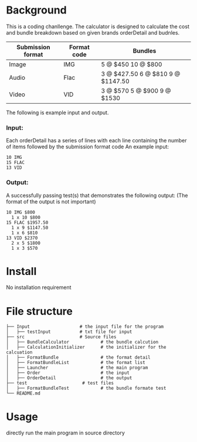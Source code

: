 # Background
This is a coding chanllenge. The calculator is designed to calculate the cost and bundle breakdown based on given brands orderDetail and budnles.

Submission format | Format code | Bundles
----------------- | ----------- | -------
Image | IMG | 5 @ $450 10 @ $800
Audio | Flac | 3 @ $427.50 6 @ $810 9 @ $1147.50
Video | VID | 3 @ $570 5 @ $900 9 @ $1530
The following is example input and output. 
### Input:
Each orderDetail has a series of lines with each line containing the number of items followed by the submission format code
An example input:
```
10 IMG
15 FLAC
13 VID
```

### Output:
A successfully passing test(s) that demonstrates the following output: (The format of the output is not important)
```
10 IMG $800
  1 x 10 $800
15 FLAC $1957.50
  1 x 9 $1147.50
  1 x 6 $810
13 VID $2370
  2 x 5 $1800
  1 x 3 $570
```

# Install
No installation requirement 

# File structure
    ├── Input                   # the input file for the program
    │   ├── testInput           # txt file for input
    ├── src                     # Source files
    │   ├── BundleCalculator            # the bundle calcution
    │   ├── CalculationInitializer      # the initializer for the calcuation
    │   ├── FormatBundle                # the format detail
    │   ├── FormatBundleList            # the format list
    │   ├── Launcher                    # the main program
    │   ├── Order                       # the input
    │   ├── OrderDetail                 # the output      
    ├── test                     # test files      
    │   ├── FormatBundleTest            # the bundle formate test    
    └── README.md

# Usage
directly run the main program in source directory
